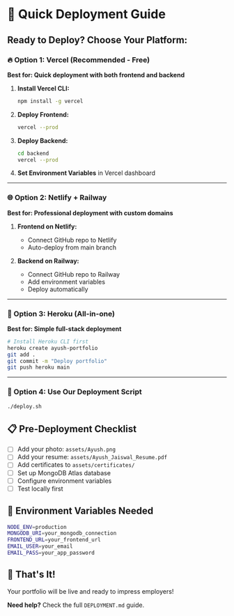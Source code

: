 # 🚀 Quick Deployment Guide

## Ready to Deploy? Choose Your Platform:

### 🔥 Option 1: Vercel (Recommended - Free)
**Best for: Quick deployment with both frontend and backend**

1. **Install Vercel CLI:**
   ```bash
   npm install -g vercel
   ```

2. **Deploy Frontend:**
   ```bash
   vercel --prod
   ```

3. **Deploy Backend:**
   ```bash
   cd backend
   vercel --prod
   ```

4. **Set Environment Variables** in Vercel dashboard

---

### 🌐 Option 2: Netlify + Railway
**Best for: Professional deployment with custom domains**

1. **Frontend on Netlify:**
   - Connect GitHub repo to Netlify
   - Auto-deploy from main branch

2. **Backend on Railway:**
   - Connect GitHub repo to Railway
   - Add environment variables
   - Deploy automatically

---

### 📱 Option 3: Heroku (All-in-one)
**Best for: Simple full-stack deployment**

```bash
# Install Heroku CLI first
heroku create ayush-portfolio
git add .
git commit -m "Deploy portfolio"
git push heroku main
```

---

### 🤖 Option 4: Use Our Deployment Script
```bash
./deploy.sh
```

## 📋 Pre-Deployment Checklist

- [ ] Add your photo: `assets/Ayush.png`
- [ ] Add your resume: `assets/Ayush_Jaiswal_Resume.pdf`
- [ ] Add certificates to `assets/certificates/`
- [ ] Set up MongoDB Atlas database
- [ ] Configure environment variables
- [ ] Test locally first

## 🔧 Environment Variables Needed

```bash
NODE_ENV=production
MONGODB_URI=your_mongodb_connection
FRONTEND_URL=your_frontend_url
EMAIL_USER=your_email
EMAIL_PASS=your_app_password
```

## 🎉 That's It!

Your portfolio will be live and ready to impress employers!

**Need help?** Check the full `DEPLOYMENT.md` guide.
